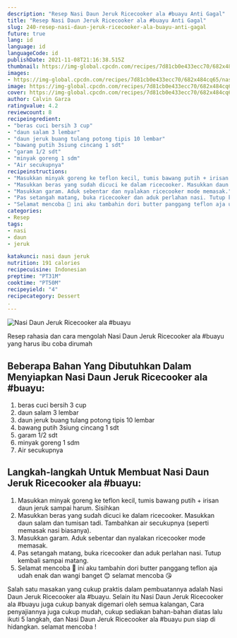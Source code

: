 ```yaml
---
description: "Resep Nasi Daun Jeruk Ricecooker ala #buayu Anti Gagal"
title: "Resep Nasi Daun Jeruk Ricecooker ala #buayu Anti Gagal"
slug: 240-resep-nasi-daun-jeruk-ricecooker-ala-buayu-anti-gagal
future: true
lang: id
language: id
languageCode: id
publishDate: 2021-11-08T21:16:38.515Z 
thumbnail: https://img-global.cpcdn.com/recipes/7d81cb0e433ecc70/682x484cq65/nasi-daun-jeruk-ricecooker-ala-buayu-foto-resep-utama.png
images:
- https://img-global.cpcdn.com/recipes/7d81cb0e433ecc70/682x484cq65/nasi-daun-jeruk-ricecooker-ala-buayu-foto-resep-utama.png
image: https://img-global.cpcdn.com/recipes/7d81cb0e433ecc70/682x484cq65/nasi-daun-jeruk-ricecooker-ala-buayu-foto-resep-utama.png
cover: https://img-global.cpcdn.com/recipes/7d81cb0e433ecc70/682x484cq65/nasi-daun-jeruk-ricecooker-ala-buayu-foto-resep-utama.png
author: Calvin Garza
ratingvalue: 4.2
reviewcount: 8
recipeingredient:
- "beras cuci bersih 3 cup"
- "daun salam 3 lembar"
- "daun jeruk buang tulang potong tipis 10 lembar"
- "bawang putih 3siung cincang 1 sdt"
- "garam 1/2 sdt"
- "minyak goreng 1 sdm"
- "Air secukupnya"
recipeinstructions:
- "Masukkan minyak goreng ke teflon kecil, tumis bawang putih + irisan daun jeruk sampai harum. Sisihkan"
- "Masukkan beras yang sudah dicuci ke dalam ricecooker. Masukkan daun salam dan tumisan tadi. Tambahkan air secukupnya (seperti memasak nasi biasanya)."
- "Masukkan garam. Aduk sebentar dan nyalakan ricecooker mode memasak."
- "Pas setangah matang, buka ricecooker dan aduk perlahan nasi. Tutup kembali sampai matang."
- "Selamat mencoba 🤗 ini aku tambahin dori butter panggang teflon aja udah enak dan wangi banget 😊 selamat mencoba 😘"
categories:
- Resep
tags:
- nasi
- daun
- jeruk

katakunci: nasi daun jeruk 
nutrition: 191 calories
recipecuisine: Indonesian
preptime: "PT31M"
cooktime: "PT50M"
recipeyield: "4"
recipecategory: Dessert
. 
---
```



![Nasi Daun Jeruk Ricecooker ala #buayu](https://img-global.cpcdn.com/recipes/7d81cb0e433ecc70/682x484cq65/nasi-daun-jeruk-ricecooker-ala-buayu-foto-resep-utama.png)

Resep rahasia dan cara mengolah  Nasi Daun Jeruk Ricecooker ala #buayu yang harus ibu coba dirumah

<!--inarticleads1-->

## Beberapa Bahan Yang Dibutuhkan Dalam Menyiapkan Nasi Daun Jeruk Ricecooker ala #buayu:

1. beras cuci bersih 3 cup
1. daun salam 3 lembar
1. daun jeruk buang tulang potong tipis 10 lembar
1. bawang putih 3siung cincang 1 sdt
1. garam 1/2 sdt
1. minyak goreng 1 sdm
1. Air secukupnya



<!--inarticleads2-->

## Langkah-langkah Untuk Membuat Nasi Daun Jeruk Ricecooker ala #buayu:

1. Masukkan minyak goreng ke teflon kecil, tumis bawang putih + irisan daun jeruk sampai harum. Sisihkan
1. Masukkan beras yang sudah dicuci ke dalam ricecooker. Masukkan daun salam dan tumisan tadi. Tambahkan air secukupnya (seperti memasak nasi biasanya).
1. Masukkan garam. Aduk sebentar dan nyalakan ricecooker mode memasak.
1. Pas setangah matang, buka ricecooker dan aduk perlahan nasi. Tutup kembali sampai matang.
1. Selamat mencoba 🤗 ini aku tambahin dori butter panggang teflon aja udah enak dan wangi banget 😊 selamat mencoba 😘




Salah satu masakan yang cukup praktis dalam pembuatannya adalah  Nasi Daun Jeruk Ricecooker ala #buayu. Selain itu  Nasi Daun Jeruk Ricecooker ala #buayu  juga cukup banyak digemari oleh semua kalangan, Cara penyajiannya juga cukup mudah, cukup sediakan bahan-bahan diatas lalu ikuti 5 langkah, dan  Nasi Daun Jeruk Ricecooker ala #buayu  pun siap di hidangkan. selamat mencoba !
